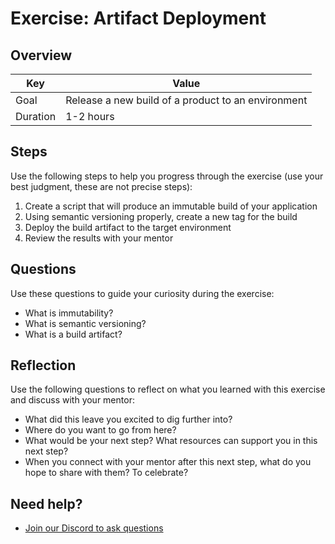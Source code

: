 # Exercise: Artifact Deployment

## Overview

| Key | Value |
| --- | --- |
| Goal | Release a new build of a product to an environment |
| Duration | 1-2 hours |


## Steps

Use the following steps to help you progress through the exercise (use your best judgment, these are not precise steps):

1. Create a script that will produce an immutable build of your application
2. Using semantic versioning properly, create a new tag for the build
3. Deploy the build artifact to the target environment
4. Review the results with your mentor

## Questions

Use these questions to guide your curiosity during the exercise:

- What is immutability?
- What is semantic versioning?
- What is a build artifact?

## Reflection

Use the following questions to reflect on what you learned with this exercise and discuss with your mentor:

- What did this leave you excited to dig further into? 
- Where do you want to go from here?
- What would be your next step? What resources can support you in this next step?
- When you connect with your mentor after this next step, what do you hope to share with them? To celebrate? 

## Need help?

- [Join our Discord to ask questions](https://discord.gg/bDVYvG3Czd)
